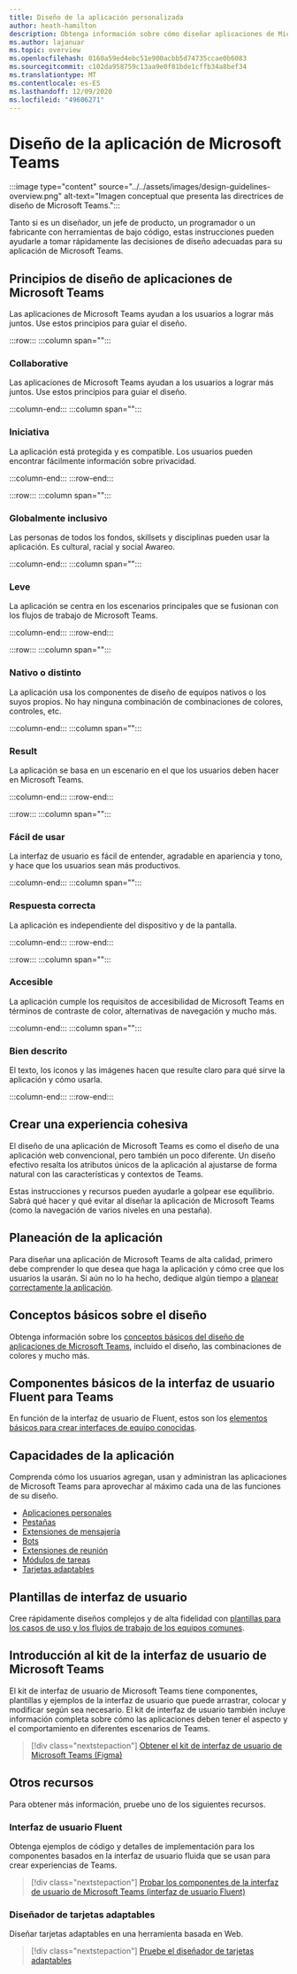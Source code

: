 ```yaml
---
title: Diseño de la aplicación personalizada
author: heath-hamilton
description: Obtenga información sobre cómo diseñar aplicaciones de Microsoft Teams. Los recursos incluyen el kit de IU de Microsoft Teams, procedimientos recomendados, ejemplos y mucho más.
ms.author: lajanuar
ms.topic: overview
ms.openlocfilehash: 0160a59ed4ebc51e900acbb5d74735ccae0b6083
ms.sourcegitcommit: c102da958759c13aa9e0f81bde1cffb34a8bef34
ms.translationtype: MT
ms.contentlocale: es-ES
ms.lasthandoff: 12/09/2020
ms.locfileid: "49606271"
---
```

# <a name="designing-your-microsoft-teams-app"></a>Diseño de la aplicación de Microsoft Teams

:::image type="content" source="../../assets/images/design-guidelines-overview.png" alt-text="Imagen conceptual que presenta las directrices de diseño de Microsoft Teams.":::

Tanto si es un diseñador, un jefe de producto, un programador o un fabricante con herramientas de bajo código, estas instrucciones pueden ayudarle a tomar rápidamente las decisiones de diseño adecuadas para su aplicación de Microsoft Teams.

## <a name="teams-app-design-principles"></a>Principios de diseño de aplicaciones de Microsoft Teams

Las aplicaciones de Microsoft Teams ayudan a los usuarios a lograr más juntos. Use estos principios para guiar el diseño.

:::row:::
   :::column span="":::

### <a name="collaborative"></a>Collaborative

Las aplicaciones de Microsoft Teams ayudan a los usuarios a lograr más juntos. Use estos principios para guiar el diseño.

   :::column-end:::
   :::column span="":::

### <a name="trustworthy"></a>Iniciativa

La aplicación está protegida y es compatible. Los usuarios pueden encontrar fácilmente información sobre privacidad.

   :::column-end:::
:::row-end:::

:::row:::
   :::column span="":::

### <a name="globally-inclusive"></a>Globalmente inclusivo

Las personas de todos los fondos, skillsets y disciplinas pueden usar la aplicación. Es cultural, racial y social Awareo.

   :::column-end:::
   :::column span="":::

### <a name="light"></a>Leve

La aplicación se centra en los escenarios principales que se fusionan con los flujos de trabajo de Microsoft Teams.

   :::column-end:::
:::row-end:::

:::row:::
   :::column span="":::

### <a name="native-or-distinct"></a>Nativo o distinto

La aplicación usa los componentes de diseño de equipos nativos o los suyos propios. No hay ninguna combinación de combinaciones de colores, controles, etc.

   :::column-end:::
   :::column span="":::

### <a name="useful"></a>Result

La aplicación se basa en un escenario en el que los usuarios deben hacer en Microsoft Teams.

   :::column-end:::
:::row-end:::

:::row:::
   :::column span="":::

### <a name="easy-to-use"></a>Fácil de usar

La interfaz de usuario es fácil de entender, agradable en apariencia y tono, y hace que los usuarios sean más productivos.

   :::column-end:::
   :::column span="":::

### <a name="responsive"></a>Respuesta correcta

La aplicación es independiente del dispositivo y de la pantalla.

   :::column-end:::
:::row-end:::

:::row:::
   :::column span="":::

### <a name="accessible"></a>Accesible

La aplicación cumple los requisitos de accesibilidad de Microsoft Teams en términos de contraste de color, alternativas de navegación y mucho más.

   :::column-end:::
   :::column span="":::

### <a name="well-described"></a>Bien descrito

El texto, los iconos y las imágenes hacen que resulte claro para qué sirve la aplicación y cómo usarla.

   :::column-end:::
:::row-end:::

## <a name="creating-a-cohesive-experience"></a>Crear una experiencia cohesiva

El diseño de una aplicación de Microsoft Teams es como el diseño de una aplicación web convencional, pero también un poco diferente. Un diseño efectivo resalta los atributos únicos de la aplicación al ajustarse de forma natural con las características y contextos de Teams.

Estas instrucciones y recursos pueden ayudarle a golpear ese equilibrio. Sabrá qué hacer y qué evitar al diseñar la aplicación de Microsoft Teams (como la navegación de varios niveles en una pestaña).

## <a name="planning-your-app"></a>Planeación de la aplicación

Para diseñar una aplicación de Microsoft Teams de alta calidad, primero debe comprender lo que desea que haga la aplicación y cómo cree que los usuarios la usarán. Si aún no lo ha hecho, dedique algún tiempo a [planear correctamente la aplicación](../../concepts/extensibility-points.md).

## <a name="design-fundamentals"></a>Conceptos básicos sobre el diseño

Obtenga información sobre los [conceptos básicos del diseño de aplicaciones de Microsoft Teams](design-teams-app-fundamentals.md), incluido el diseño, las combinaciones de colores y mucho más.

## <a name="basic-fluent-ui-components-for-teams"></a>Componentes básicos de la interfaz de usuario Fluent para Teams

En función de la interfaz de usuario de Fluent, estos son los [elementos básicos para crear interfaces de equipo conocidas](design-teams-app-basic-ui-components.md).

## <a name="app-capabilities"></a>Capacidades de la aplicación

Comprenda cómo los usuarios agregan, usan y administran las aplicaciones de Microsoft Teams para aprovechar al máximo cada una de las funciones de su diseño.

* [Aplicaciones personales](../../concepts/design/personal-apps.md)
* [Pestañas](../../tabs/design/tabs.md)
* [Extensiones de mensajería](../../messaging-extensions/design/messaging-extension-design.md)
* [Bots](../../bots/design/bots.md)
* [Extensiones de reunión](../../apps-in-teams-meetings/design/designing-apps-in-meetings.md)
* [Módulos de tareas](../../task-modules-and-cards/task-modules/design-teams-task-modules.md)
* [Tarjetas adaptables](../../task-modules-and-cards/cards/design-effective-cards.md)

## <a name="ui-templates"></a>Plantillas de interfaz de usuario

Cree rápidamente diseños complejos y de alta fidelidad con [plantillas para los casos de uso y los flujos de trabajo de los equipos comunes](design-teams-app-ui-templates.md).

## <a name="get-started-with-the-microsoft-teams-ui-kit"></a>Introducción al kit de la interfaz de usuario de Microsoft Teams

El kit de interfaz de usuario de Microsoft Teams tiene componentes, plantillas y ejemplos de la interfaz de usuario que puede arrastrar, colocar y modificar según sea necesario. El kit de interfaz de usuario también incluye información completa sobre cómo las aplicaciones deben tener el aspecto y el comportamiento en diferentes escenarios de Teams.

> [!div class="nextstepaction"]
> [Obtener el kit de interfaz de usuario de Microsoft Teams (Figma)](https://www.figma.com/community/file/916836509871353159)

## <a name="other-resources"></a>Otros recursos

Para obtener más información, pruebe uno de los siguientes recursos.

### <a name="fluent-ui"></a>Interfaz de usuario Fluent

Obtenga ejemplos de código y detalles de implementación para los componentes basados en la interfaz de usuario fluida que se usan para crear experiencias de Teams.

> [!div class="nextstepaction"]
> [Probar los componentes de la interfaz de usuario de Microsoft Teams (interfaz de usuario Fluent)](https://fluentsite.z22.web.core.windows.net/)

### <a name="adaptive-cards-designer"></a>Diseñador de tarjetas adaptables

Diseñar tarjetas adaptables en una herramienta basada en Web.

> [!div class="nextstepaction"]
> [Pruebe el diseñador de tarjetas adaptables](https://adaptivecards.io/designer/)
